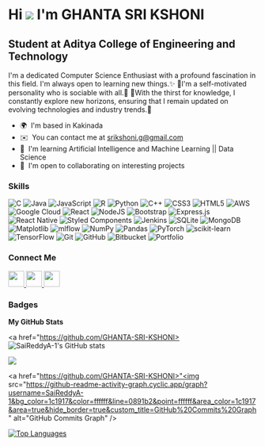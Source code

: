 Hi ![](https://user-images.githubusercontent.com/18350557/176309783-0785949b-9127-417c-8b55-ab5a4333674e.gif ) I'm GHANTA SRI KSHONI
====================================================================================================================================

Student at Aditya College of Engineering and Technology
---------------------------------------------

I'm a dedicated Computer Science Enthusiast with a profound fascination in this field. I'm always open to learning new things.✨
💫I'm a self-motivated personality who is sociable with all.💫
🚀With the thirst for knowledge, I constantly explore new horizons, ensuring that I remain updated on evolving technologies and industry trends.🚀

* 🌍  I'm based in Kakinada
* ✉️  You can contact me at [srikshoni.g@gmail.com](mailto:srikshoni.g@gmail.com@gmail.com)
* 🧠  I'm learning Artificial Intelligence and Machine Learning || Data Science 
* 🤝  I'm open to collaborating on interesting projects
 
### Skills

![C](https://img.shields.io/badge/c-%2300599C.svg?style=plastic&logo=c&logoColor=white) ![Java](https://img.shields.io/badge/java-%23ED8B00.svg?style=plastic&logo=openjdk&logoColor=white) ![JavaScript](https://img.shields.io/badge/javascript-%23323330.svg?style=plastic&logo=javascript&logoColor=%23F7DF1E) ![R](https://img.shields.io/badge/r-%23276DC3.svg?style=plastic&logo=r&logoColor=white) ![Python](https://img.shields.io/badge/python-3670A0?style=plastic&logo=python&logoColor=ffdd54) ![C++](https://img.shields.io/badge/c++-%2300599C.svg?style=plastic&logo=c%2B%2B&logoColor=white) ![CSS3](https://img.shields.io/badge/css3-%231572B6.svg?style=plastic&logo=css3&logoColor=white) ![HTML5](https://img.shields.io/badge/html5-%23E34F26.svg?style=plastic&logo=html5&logoColor=white) ![AWS](https://img.shields.io/badge/AWS-%23FF9900.svg?style=plastic&logo=amazon-aws&logoColor=white) ![Google Cloud](https://img.shields.io/badge/GoogleCloud-%234285F4.svg?style=plastic&logo=google-cloud&logoColor=white) ![React](https://img.shields.io/badge/react-%2320232a.svg?style=plastic&logo=react&logoColor=%2361DAFB) ![NodeJS](https://img.shields.io/badge/node.js-6DA55F?style=plastic&logo=node.js&logoColor=white) ![Bootstrap](https://img.shields.io/badge/bootstrap-%238511FA.svg?style=plastic&logo=bootstrap&logoColor=white) ![Express.js](https://img.shields.io/badge/express.js-%23404d59.svg?style=plastic&logo=express&logoColor=%2361DAFB) ![React Native](https://img.shields.io/badge/react_native-%2320232a.svg?style=plastic&logo=react&logoColor=%2361DAFB) ![Styled Components](https://img.shields.io/badge/styled--components-DB7093?style=plastic&logo=styled-components&logoColor=white) ![Jenkins](https://img.shields.io/badge/jenkins-%232C5263.svg?style=plastic&logo=jenkins&logoColor=white) ![SQLite](https://img.shields.io/badge/sqlite-%2307405e.svg?style=plastic&logo=sqlite&logoColor=white) ![MongoDB](https://img.shields.io/badge/MongoDB-%234ea94b.svg?style=plastic&logo=mongodb&logoColor=white) ![Matplotlib](https://img.shields.io/badge/Matplotlib-%23ffffff.svg?style=plastic&logo=Matplotlib&logoColor=black) ![mlflow](https://img.shields.io/badge/mlflow-%23d9ead3.svg?style=plastic&logo=numpy&logoColor=blue) ![NumPy](https://img.shields.io/badge/numpy-%23013243.svg?style=plastic&logo=numpy&logoColor=white) ![Pandas](https://img.shields.io/badge/pandas-%23150458.svg?style=plastic&logo=pandas&logoColor=white) ![PyTorch](https://img.shields.io/badge/PyTorch-%23EE4C2C.svg?style=plastic&logo=PyTorch&logoColor=white) ![scikit-learn](https://img.shields.io/badge/scikit--learn-%23F7931E.svg?style=plastic&logo=scikit-learn&logoColor=white) ![TensorFlow](https://img.shields.io/badge/TensorFlow-%23FF6F00.svg?style=plastic&logo=TensorFlow&logoColor=white) ![Git](https://img.shields.io/badge/git-%23F05033.svg?style=plastic&logo=git&logoColor=white) ![GitHub](https://img.shields.io/badge/github-%23121011.svg?style=plastic&logo=github&logoColor=white) ![Bitbucket](https://img.shields.io/badge/bitbucket-%230047B3.svg?style=plastic&logo=bitbucket&logoColor=white) ![Portfolio](https://img.shields.io/badge/Portfolio-%23000000.svg?style=plastic&logo=firefox&logoColor=#FF7139)

### Connect Me 

<p align="left"> 
<a href="https://github.com/GHANTA-SRI-KSHONI" target="_blank" rel="noreferrer"> 
<picture> 
<source media="(prefers-color-scheme: dark)" srcset="https://raw.githubusercontent.com/danielcranney/readme-generator/main/public/icons/socials/github-dark.svg" /> 
<source media="(prefers-color-scheme: light)" srcset="https://raw.githubusercontent.com/danielcranney/readme-generator/main/public/icons/socials/github.svg" /> 
<img src="https://raw.githubusercontent.com/danielcranney/readme-generator/main/public/icons/socials/github.svg" width="32" height="32" /> 
</picture> 
</a> 
<a href="https://www.linkedin.com/in/ghanta-sri-kshoni-7439b8259?utm_source=share&utm_campaign=share_via&utm_content=profile&utm_medium=android_app" target="_blank" rel="noreferrer"> 
<picture> 
<source media="(prefers-color-scheme: dark)" srcset="https://raw.githubusercontent.com/danielcranney/readme-generator/main/public/icons/socials/linkedin-dark.svg" /> 
<source media="(prefers-color-scheme: light)" srcset="https://raw.githubusercontent.com/danielcranney/readme-generator/main/public/icons/socials/linkedin.svg" /> 
<img src="https://raw.githubusercontent.com/danielcranney/readme-generator/main/public/icons/socials/linkedin.svg" width="32" height="32" /> 
</picture> 
</a> 
<a href="https://www.stackoverflow.com" target="_blank" rel="noreferrer"> 
<picture> 
<source media="(prefers-color-scheme: dark)" srcset="https://raw.githubusercontent.com/danielcranney/readme-generator/main/public/icons/socials/stackoverflow-dark.svg" /> 
<source media="(prefers-color-scheme: light)" srcset="https://raw.githubusercontent.com/danielcranney/readme-generator/main/public/icons/socials/stackoverflow.svg" /> 
<img src="https://raw.githubusercontent.com/danielcranney/readme-generator/main/public/icons/socials/stackoverflow.svg" width="32" height="32" /> 
</picture> 
</a>
</p>

### Badges

<b>My GitHub Stats</b>

<a href="https://github.com/GHANTA-SRI-KSHONI><img src="https://github-readme-stats.vercel.app/api?username=SaiReddyA-1&show_icons=true&hide=&count_private=true&title_color=0891b2&text_color=ffffff&icon_color=0891b2&bg_color=1c1917&hide_border=true&show_icons=true" alt="SaiReddyA-1's GitHub stats" /></a>

<a href="https://github.com/GHANTA-SRI-KSHONI"><img src="https://github-readme-streak-stats.herokuapp.com/?user=SaiReddyA-1&stroke=ffffff&background=1c1917&ring=0891b2&fire=0891b2&currStreakNum=ffffff&currStreakLabel=0891b2&sideNums=ffffff&sideLabels=ffffff&dates=ffffff&hide_border=true" /></a>

<a href="https://github.com/GHANTA-SRI-KSHONI>"<img src="https://github-readme-activity-graph.cyclic.app/graph?username=SaiReddyA-1&bg_color=1c1917&color=ffffff&line=0891b2&point=ffffff&area_color=1c1917&area=true&hide_border=true&custom_title=GitHub%20Commits%20Graph" alt="GitHub Commits Graph" /></a>

<a href="https://github.com/GHANTA-SRI-KSHONI" align="left"><img src="https://github-readme-stats.vercel.app/api/top-langs/?username=SaiReddyA-1&langs_count=10&title_color=0891b2&text_color=ffffff&icon_color=0891b2&bg_color=1c1917&hide_border=true&locale=en&custom_title=Top%20%Languages" alt="Top Languages" /></a>
